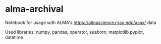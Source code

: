 # alma-archival
Notebook for usage with ALMA's  https://almascience.nrao.edu/asax/ data

Used libraries: numpy, pandas, operator, seaborn, matplotlib.pyplot, datetime
